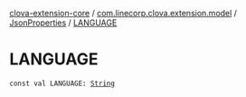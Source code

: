 [clova-extension-core](../../index.md) / [com.linecorp.clova.extension.model](../index.md) / [JsonProperties](index.md) / [LANGUAGE](./-l-a-n-g-u-a-g-e.md)

# LANGUAGE

`const val LANGUAGE: `[`String`](https://kotlinlang.org/api/latest/jvm/stdlib/kotlin/-string/index.html)